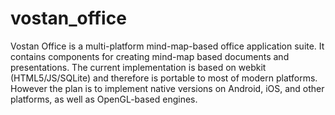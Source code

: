 vostan_office
=============

Vostan Office is a multi-platform mind-map-based office application suite. It contains components for creating mind-map based documents and presentations.  The current implementation is based on webkit (HTML5/JS/SQLite) and therefore is portable to most of modern platforms. However the plan is to implement native versions on Android, iOS, and other platforms, as well as OpenGL-based engines. 
